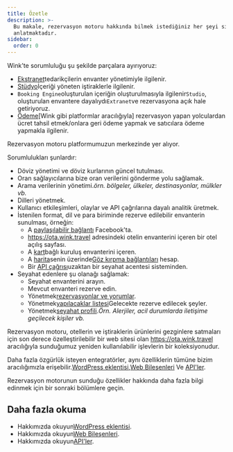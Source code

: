 ```yaml
---
title: Özetle
description: >-
  Bu makale, rezervasyon motoru hakkında bilmek istediğiniz her şeyi size
  anlatmaktadır.
sidebar:
  order: 0
---
```

Wink'te sorumluluğu şu şekilde parçalara ayırıyoruz:

* [Ekstranet](/extranet/what-is-extranet)tedarikçilerin envanter yönetimiyle ilgilenir.
* [Stüdyo](/studio/what-is-studio)İçeriği yöneten iştiraklerle ilgilenir.
* `Booking Engine`oluşturulan içeriğin oluşturulmasıyla ilgilenir`Studio`, oluşturulan envantere dayalıydı`Extranet`ve rezervasyona açık hale getiriyoruz.
* [Ödeme](/payment/what-is-trip-pay)\[Wink gibi platformlar aracılığıyla] rezervasyon yapan yolculardan ücret tahsil etmek/onlara geri ödeme yapmak ve satıcılara ödeme yapmakla ilgilenir.

Rezervasyon motoru platformumuzun merkezinde yer alıyor.

Sorumlulukları şunlardır:

* Döviz yönetimi ve döviz kurlarının güncel tutulması.
* Oran sağlayıcılarına bize oran verilerini gönderme yolu sağlamak.
* Arama verilerinin yönetimi.*örn. bölgeler, ülkeler, destinasyonlar, mülkler vb.*
* Dilleri yönetmek.
* Kullanıcı etkileşimleri, olaylar ve API çağrılarına dayalı analitik üretmek.
* İstenilen format, dil ve para biriminde rezerve edilebilir envanterin sunulması, örneğin:
  * A [paylaşılabilir bağlantı](/studio/shareable-links) Facebook'ta.
  * https://ota.wink.travel adresindeki otelin envanterini içeren bir otel açılış sayfası.
  * A [kart](/studio/cards)bağlı kuruluş envanterini içeren.
  * A [harita](/studio/maps)senin üzerinde[Göz kırpma bağlantıları](/link-manager/wink-links) hesap.
  * Bir [API çağrısı](/developers/apis)uzaktan bir seyahat acentesi sisteminden.
* Seyahat edenlere şu olanağı sağlamak:
  * Seyahat envanterini arayın.
  * Mevcut envanteri rezerve edin.
  * Yönetmek[rezervasyonlar ve yorumlar](/booking-engine/bookings).
  * Yönetmek[yapılacaklar listesi](/booking-engine/bucket-list)Gelecekte rezerve edilecek şeyler.
  * Yönetmek[seyahat profili](/booking-engine/travel-preferences).*Örn. Alerjiler, acil durumlarda iletişime geçilecek kişiler vb.*

Rezervasyon motoru, otellerin ve iştiraklerin ürünlerini gezginlere satmaları için son derece özelleştirilebilir bir web sitesi olan https://ota.wink.travel aracılığıyla sunduğumuz yeniden kullanılabilir işlevlerin bir koleksiyonudur.

Daha fazla özgürlük isteyen entegratörler, aynı özelliklerin tümüne bizim aracılığımızla erişebilir.[WordPress eklentisi](/developers/wordpress/),[Web Bileşenleri](/developers/web-components) Ve [API'ler](/developers/apis).

Rezervasyon motorunun sunduğu özellikler hakkında daha fazla bilgi edinmek için bir sonraki bölümlere geçin.

## Daha fazla okuma

* Hakkımızda okuyun[WordPress eklentisi](/developers/wordpress/).
* Hakkımızda okuyun[Web Bileşenleri](/developers/web-components).
* Hakkımızda okuyun[API'ler](/developers/apis).

